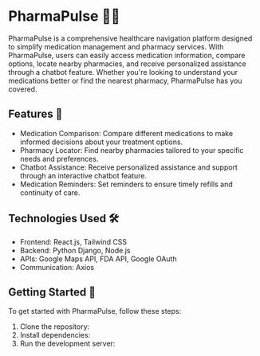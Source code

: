 # PharmaPulse 💊🌐

PharmaPulse is a comprehensive healthcare navigation platform designed to simplify medication management and pharmacy services. With PharmaPulse, users can easily access medication information, compare options, locate nearby pharmacies, and receive personalized assistance through a chatbot feature. Whether you're looking to understand your medications better or find the nearest pharmacy, PharmaPulse has you covered.

## Features 🚀

- Medication Comparison: Compare different medications to make informed decisions about your treatment options.
- Pharmacy Locator: Find nearby pharmacies tailored to your specific needs and preferences.
- Chatbot Assistance: Receive personalized assistance and support through an interactive chatbot feature.
- Medication Reminders: Set reminders to ensure timely refills and continuity of care.

## Technologies Used 🛠️

- Frontend: React.js, Tailwind CSS
- Backend: Python Django, Node.js
- APIs: Google Maps API, FDA API, Google OAuth
- Communication: Axios

## Getting Started 🏁

To get started with PharmaPulse, follow these steps:

1. Clone the repository:
2. Install dependencies:
3. Run the development server:
